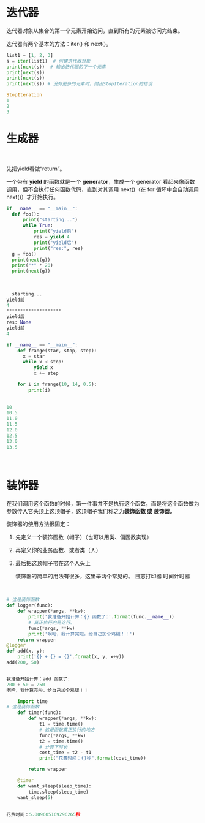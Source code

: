 # 迭代器

迭代器对象从集合的第一个元素开始访问，直到所有的元素被访问完结束。

迭代器有两个基本的方法：iter() 和 next()。

```python
list1 = [1, 2, 3]
s = iter(list1)  # 创建迭代器对象
print(next(s))  # 输出迭代器的下一个元素
print(next(s))
print(next(s))
print(next(s)) # 没有更多的元素时，抛出StopIteration的错误

StopIteration
1
2
3
```

# 生成器

<br/>

先把yield看做“return”。

一个带有 **yield** 的函数就是一个 **generator**，生成一个 generator 看起来像函数调用，但不会执行任何函数代码，直到对其调用 next()（在 for 循环中会自动调用 next()）才开始执行。

```python
if __name__ == "__main__":
  def foo():
      print("starting...")
      while True:
          print("yield前")
          res = yield 4
          print("yield后")
          print("res:", res)
  g = foo()
  print(next(g))
  print("*" * 20)
  print(next(g))
  
  
  
  starting...
yield前
4
********************
yield后
res: None
yield前
4
```

```python
if __name__ == "__main__":
    def frange(star, stop, step):
      x = star
      while x < stop:
          yield x
          x += step

    for i in frange(10, 14, 0.5):
        print(i)
        
        
10
10.5
11.0
11.5
12.0
12.5
13.0
13.5
```

<br/>

# 装饰器

在我们调用这个函数的时候，第一件事并不是执行这个函数，而是将这个函数做为参数传入它头顶上这顶帽子，这顶帽子我们称之为**装饰函数 或 装饰器。**

装饰器的使用方法很固定：

1. 先定义一个装饰函数（帽子）（也可以用类、偏函数实现）
2. 再定义你的业务函数、或者类（人）
3. 最后把这顶帽子带在这个人头上
   
   装饰器的简单的用法有很多，这里举两个常见的。
日志打印器
时间计时器

<br/>

```python
# 这是装饰函数
def logger(func):
    def wrapper(*args, **kw):
        print('我准备开始计算：{} 函数了:'.format(func.__name__))
        # 真正执行的是这行。
        func(*args, **kw)
        print('啊哈，我计算完啦。给自己加个鸡腿！！')
    return wrapper
@logger
def add(x, y):
    print('{} + {} = {}'.format(x, y, x+y))
add(200, 50)


我准备开始计算：add 函数了:
200 + 50 = 250
啊哈，我计算完啦。给自己加个鸡腿！！
```

```python
    import time
# 这是装饰函数
    def timer(func):
        def wrapper(*args, **kw):
            t1 = time.time()
            # 这是函数真正执行的地方
            func(*args, **kw)
            t2 = time.time()
            # 计算下时长
            cost_time = t2 - t1
            print("花费时间：{}秒".format(cost_time))

        return wrapper

    @timer
    def want_sleep(sleep_time):
        time.sleep(sleep_time)
    want_sleep(5)
    
    
花费时间：5.009605169296265秒
```
